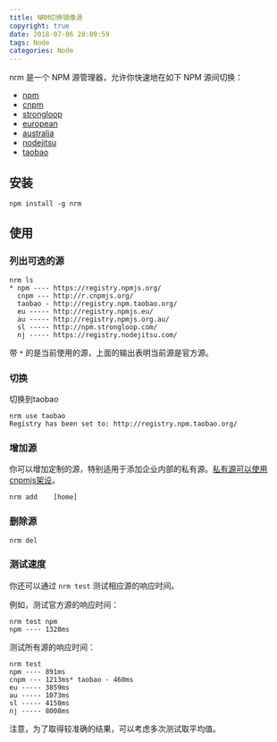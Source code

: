 ```yaml
---
title: NRM切换镜像源
copyright: true
date: 2018-07-06 20:09:59
tags: Node
categories: Node
---
```


nrm 是一个 NPM 源管理器，允许你快速地在如下 NPM 源间切换：

- [npm](https://www.npmjs.org/)
- [cnpm](http://cnpmjs.org/)
- [strongloop](http://strongloop.com/)
- [european](http://npmjs.eu/)
- [australia](http://npmjs.org.au/)
- [nodejitsu](https://www.nodejitsu.com/)
- [taobao](http://npm.taobao.org/)

## 安装

```
npm install -g nrm
```

## 使用

### 列出可选的源

```
nrm ls                                                                                                              
* npm ---- https://registry.npmjs.org/
  cnpm --- http://r.cnpmjs.org/
  taobao - http://registry.npm.taobao.org/
  eu ----- http://registry.npmjs.eu/
  au ----- http://registry.npmjs.org.au/
  sl ----- http://npm.strongloop.com/
  nj ----- https://registry.nodejitsu.com/
```

带 `*` 的是当前使用的源，上面的输出表明当前源是官方源。

### 切换

切换到taobao

```
nrm use taobao                                                                                    Registry has been set to: http://registry.npm.taobao.org/
```

### 增加源

你可以增加定制的源，特别适用于添加企业内部的私有源。[私有源可以使用cnpmjs架设](http://segmentfault.com/a/1190000000368906)。

```
nrm add    [home]
```

### 删除源

```
nrm del
```

### 测试速度

你还可以通过 `nrm test` 测试相应源的响应时间。

例如，测试官方源的响应时间：

```
nrm test npm                                                                                      npm ---- 1328ms
```

测试所有源的响应时间：

```
nrm test                                                                                        
npm ---- 891ms
cnpm --- 1213ms* taobao - 460ms
eu ----- 3859ms
au ----- 1073ms
sl ----- 4150ms
nj ----- 8008ms
```

注意，为了取得较准确的结果，可以考虑多次测试取平均值。
